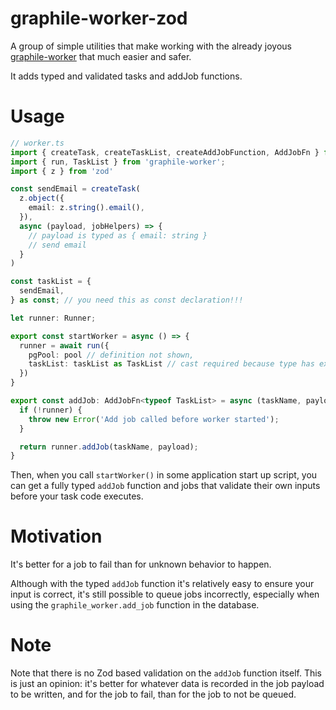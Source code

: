 # graphile-worker-zod

A group of simple utilities that make working with the already joyous [graphile-worker](https://github.com/graphile/worker)
that much easier and safer.

It adds typed and validated tasks and addJob functions.

# Usage

```typescript
// worker.ts
import { createTask, createTaskList, createAddJobFunction, AddJobFn } from 'graphile-worker-zod';
import { run, TaskList } from 'graphile-worker';
import { z } from 'zod'

const sendEmail = createTask(
  z.object({
    email: z.string().email(),
  }),
  async (payload, jobHelpers) => {
    // payload is typed as { email: string }
    // send email
  }
)

const taskList = {
  sendEmail,
} as const; // you need this as const declaration!!!

let runner: Runner;

export const startWorker = async () => {
  runner = await run({
    pgPool: pool // definition not shown,
    taskList: taskList as TaskList // cast required because type has extra info graphile-worker doesn't want
  })
}

export const addJob: AddJobFn<typeof TaskList> = async (taskName, payload) => {
  if (!runner) {
    throw new Error('Add job called before worker started');
  }

  return runner.addJob(taskName, payload);
}
```

Then, when you call `startWorker()` in some application start up script, you can get a fully typed `addJob` function and
jobs that validate their own inputs before your task code executes.

# Motivation

It's better for a job to fail than for unknown behavior to happen.

Although with the typed `addJob` function it's relatively easy to ensure your input is correct, it's still possible 
to queue jobs incorrectly, especially when using the `graphile_worker.add_job` function in the database.

# Note

Note that there is no Zod based validation on the `addJob` function itself. This is just an opinion: it's better
for whatever data is recorded in the job payload to be written, and for the job to fail, than for the job to not
be queued.
